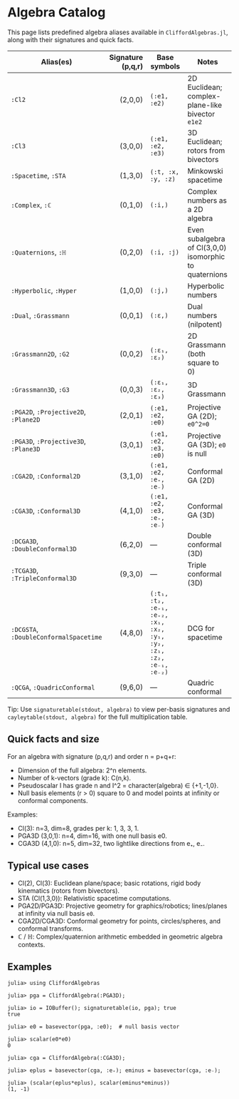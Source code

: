 # Algebra Catalog

This page lists predefined algebra aliases available in `CliffordAlgebras.jl`, along with their signatures and quick facts.

| Alias(es) | Signature (p,q,r) | Base symbols | Notes |
|---|---:|---|---|
| `:Cl2` | (2,0,0) | `(:e1, :e2)` | 2D Euclidean; complex-plane-like bivector `e1e2` |
| `:Cl3` | (3,0,0) | `(:e1, :e2, :e3)` | 3D Euclidean; rotors from bivectors |
| `:Spacetime`, `:STA` | (1,3,0) | `(:t, :x, :y, :z)` | Minkowski spacetime |
| `:Complex`, `:ℂ` | (0,1,0) | `(:i,)` | Complex numbers as a 2D algebra |
| `:Quaternions`, `:ℍ` | (0,2,0) | `(:i, :j)` | Even subalgebra of Cl(3,0,0) isomorphic to quaternions |
| `:Hyperbolic`, `:Hyper` | (1,0,0) | `(:j,)` | Hyperbolic numbers |
| `:Dual`, `:Grassmann` | (0,0,1) | `(:ε,)` | Dual numbers (nilpotent) |
| `:Grassmann2D`, `:G2` | (0,0,2) | `(:ε₁, :ε₂)` | 2D Grassmann (both square to 0) |
| `:Grassmann3D`, `:G3` | (0,0,3) | `(:ε₁, :ε₂, :ε₃)` | 3D Grassmann |
| `:PGA2D`, `:Projective2D`, `:Plane2D` | (2,0,1) | `(:e1, :e2, :e0)` | Projective GA (2D); `e0^2=0` |
| `:PGA3D`, `:Projective3D`, `:Plane3D` | (3,0,1) | `(:e1, :e2, :e3, :e0)` | Projective GA (3D); `e0` is null |
| `:CGA2D`, `:Conformal2D` | (3,1,0) | `(:e1, :e2, :e₊, :e₋)` | Conformal GA (2D) |
| `:CGA3D`, `:Conformal3D` | (4,1,0) | `(:e1, :e2, :e3, :e₊, :e₋)` | Conformal GA (3D) |
| `:DCGA3D`, `:DoubleConformal3D` | (6,2,0) | — | Double conformal (3D) |
| `:TCGA3D`, `:TripleConformal3D` | (9,3,0) | — | Triple conformal (3D) |
| `:DCGSTA`, `:DoubleConformalSpacetime` | (4,8,0) | `(:t₁, :t₂, :e₊₁, :e₊₂, :x₁, :x₂, :y₁, :y₂, :z₁, :z₂, :e₋₁, :e₋₂)` | DCG for spacetime |
| `:QCGA`, `:QuadricConformal` | (9,6,0) | — | Quadric conformal |

Tip: Use `signaturetable(stdout, algebra)` to view per-basis signatures and `cayleytable(stdout, algebra)` for the full multiplication table.

## Quick facts and size

For an algebra with signature (p,q,r) and order n = p+q+r:

- Dimension of the full algebra: 2^n elements.
- Number of k-vectors (grade k): C(n,k).
- Pseudoscalar I has grade n and I^2 = character(algebra) ∈ {+1,-1,0}.
- Null basis elements (r > 0) square to 0 and model points at infinity or conformal components.

Examples:
- Cl(3): n=3, dim=8, grades per k: 1, 3, 3, 1.
- PGA3D (3,0,1): n=4, dim=16, with one null basis e0.
- CGA3D (4,1,0): n=5, dim=32, two lightlike directions from e₊, e₋.

## Typical use cases

- Cl(2), Cl(3): Euclidean plane/space; basic rotations, rigid body kinematics (rotors from bivectors).
- STA (Cl(1,3,0)): Relativistic spacetime computations.
- PGA2D/PGA3D: Projective geometry for graphics/robotics; lines/planes at infinity via null basis `e0`.
- CGA2D/CGA3D: Conformal geometry for points, circles/spheres, and conformal transforms.
- ℂ / ℍ: Complex/quaternion arithmetic embedded in geometric algebra contexts.

## Examples

```jldoctest
julia> using CliffordAlgebras

julia> pga = CliffordAlgebra(:PGA3D);

julia> io = IOBuffer(); signaturetable(io, pga); true
true

julia> e0 = basevector(pga, :e0);  # null basis vector

julia> scalar(e0*e0)
0

julia> cga = CliffordAlgebra(:CGA3D);

julia> eplus = basevector(cga, :e₊); eminus = basevector(cga, :e₋);

julia> (scalar(eplus*eplus), scalar(eminus*eminus))
(1, -1)
```
